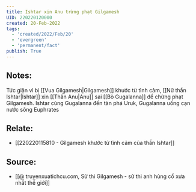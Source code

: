 ```yaml
---
title: Ishtar xin Anu trừng phạt Gilgamesh
UID: 220220120000
created: 20-Feb-2022
tags:
  - 'created/2022/Feb/20'
  - 'evergreen'
  - 'permanent/fact'
publish: True
---
```

## Notes:
Tức giận vì bị [[Vua Gilgamesh|Gilgamesh]] khước từ tình cảm, [[Nữ thần Ishtar|Ishtar]] xin [[Thần Anu|Anu]] sai [[Bò Gugalanna]] để chừng phạt Gilgamesh. Ishtar cùng Gugalanna đến tàn phá Uruk, Gugalanna uống cạn nước sông Euphrates

## Relate:
- [[220220115810 - Gilgamesh khước từ tình cảm của thần Ishtar]]

## Source:
- [[@ truyenxuatichcu.com, Sử thi Gilgamesh - sử thi anh hùng cổ xưa nhất thế giới]]


